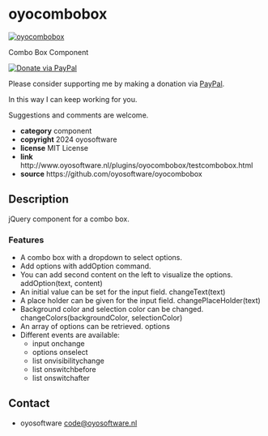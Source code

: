 # oyocombobox
<a href="http://oyosoftware.nl/plugins/oyocombobox/testcombobox.html" target="_blank">
  <img src="http://oyosoftware.nl/plugins/oyocombobox/oyocombobox.jpg" alt="oyocombobox">
</a>
<p>Combo Box Component</p>
<a href="https://www.paypal.com/cgi-bin/webscr?cmd=_donations&amp;currency_code=EUR&amp;business=code@oyosoftware.nl&amp;item_name=donation%20for%20oyotableheader" rel="nofollow">
  <img src="https://www.paypalobjects.com/en_US/i/btn/btn_donate_LG.gif" alt="Donate via PayPal" style="max-width: 100%;vertical-align: top">
</a>
<div>
<p style="max-width: 100%;vertical-align: middle">Please consider supporting me by making a donation via <a href="https://www.paypal.com/cgi-bin/webscr?cmd=_donations&amp;currency_code=EUR&amp;business=code@oyosoftware.nl&amp;item_name=donation%20for%20oyotableheader" rel="nofollow">PayPal</a>.</p>
<p>In this way I can keep working for you.</p>
<p>Suggestions and comments are welcome.</p>
</div>
<ul>
  <li><strong>category</strong> component</li>
  <li><strong>copyright</strong> 2024 oyosoftware </li>
  <li><strong>license</strong> MIT License</li>
  <li><strong>link</strong> http://www.oyosoftware.nl/plugins/oyocombobox/testcombobox.html</li>
  <li><strong>source</strong> https://github.com/oyosoftware/oyocombobox</li>
</ul>
<h2>Description</h2>
<p>jQuery component for a combo box.</p>
<h3>Features</h3>
<ul>
  <li>A combo box with a dropdown to select options.</li>
  <li>Add options with addOption command.</li>
  <li>You can add second content on the left to visualize the options. addOption(text, content)</li>
  <li>An initial value can be set for the input field. changeText(text)</li>
  <li>A place holder can be given for the input field. changePlaceHolder(text)</li>
  <li>Background color and selection color can be changed. changeColors(backgroundColor, selectionColor)</li>
  <li>An array of options can be retrieved. options</li>
  <li>Different events are available:
    <ul>
      <li>input onchange</li>
      <li>options onselect</li>
      <li>list onvisibilitychange</li>
      <li>list onswitchbefore</li>
      <li>list onswitchafter</li>
    </ul>  
  </li>
</ul>
<h2>Contact</h2>
<ul>
<li>oyosoftware <a href="mailto:code@oyosoftware.nl">code@oyosoftware.nl</a></li>
</ul>



